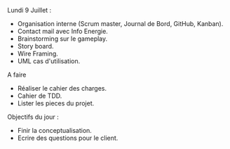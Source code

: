 Lundi 9 Juillet :
- Organisation interne (Scrum master, Journal de Bord, GitHub, Kanban).
- Contact mail avec Info Energie.
- Brainstorming sur le gameplay.
- Story board.
- Wire Framing.
- UML cas d'utilisation.

A faire
- Réaliser le cahier des charges.
- Cahier de TDD.
- Lister les pieces du projet.

Objectifs du jour :
- Finir la conceptualisation.
- Ecrire des questions pour le client.